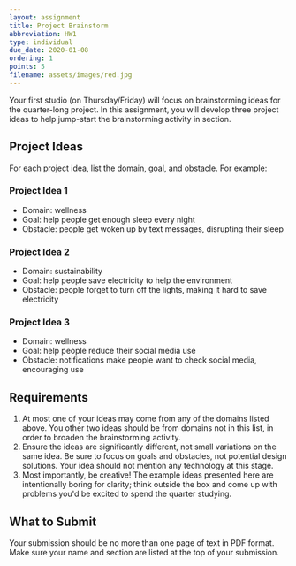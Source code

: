 ```yaml
---
layout: assignment
title: Project Brainstorm
abbreviation: HW1
type: individual
due_date: 2020-01-08
ordering: 1
points: 5
filename: assets/images/red.jpg
---
```


Your first studio (on Thursday/Friday) will focus on brainstorming ideas for the quarter-long project. In this assignment, you will develop three project ideas to help jump-start the brainstorming activity in section. 

## Project Ideas

For each project idea, list the domain, goal, and obstacle. For example:

### Project Idea 1
* Domain: wellness
* Goal: help people get enough sleep every night
* Obstacle: people get woken up by text messages, disrupting their sleep

### Project Idea 2
* Domain: sustainability
* Goal: help people save electricity to help the environment
* Obstacle: people forget to turn off the lights, making it hard to save electricity

### Project Idea 3
* Domain: wellness
* Goal: help people reduce their social media use
* Obstacle: notifications make people want to check social media, encouraging use

## Requirements
1. At most one of your ideas may come from any of the domains listed above. You other two ideas should be from domains not in this list, in order to broaden the brainstorming activity. 
2. Ensure the ideas are significantly different, not small variations on the same idea. Be sure to focus on goals and obstacles, not potential design solutions. Your idea should not mention any technology at this stage.
3. Most importantly, be creative! The example ideas presented here are intentionally boring for clarity; think outside the box and come up with problems you'd be excited to spend the quarter studying.

## What to Submit
Your submission should be no more than one page of text in PDF format. Make sure your name and section are listed at the top of your submission.